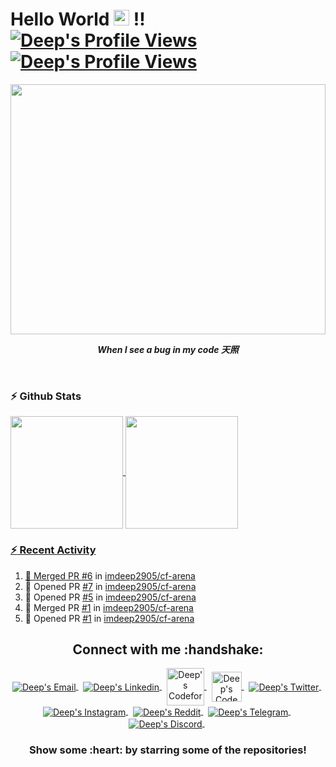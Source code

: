 <!--Header-->
<h1> Hello World <img src="https://i.gifer.com/origin/0c/0c71e4577721c09ecca15af4f273e4d0_w200.gif" width="25px" height="25px" > !!
<a href="#">
  <img alt="Deep's Profile Views" src="https://komarev.com/ghpvc/?username=imdeep2905&color=blue" />
</a>
<a href="https://github.com/imdeep2905?tab=followers">
  <img alt="Deep's Profile Views" src="https://img.shields.io/github/followers/imdeep2905.svg?style=flat&label=Follow" />
</a>
</h1>

<!--Mid GIF-->
</hr>
<p align="center">
<img align="center" src="https://media.giphy.com/media/CchzkJJ6UrQmQ/giphy.gif" width="100%" height="400px"/>
</p>
<p align="center"><i><b>When I see a bug in my code 天照 </b></i></p>
</hr>
</br>

### :zap: Github Stats

<p align="left">
<a href="https://github.com/imdeep2905">
  <img align="center" height="180px" src="https://github-readme-stats.anuraghazra1.vercel.app/api?username=imdeep2905&layout=compact&show_icons=true&theme=tokyonight&line_height=27&title_color=FFFFFF"
</a>
<a href="https://github.com/imdeep2905">
  <img align="center" height="180px" src="https://github-readme-stats.vercel.app/api/top-langs/?username=imdeep2905&layout=compact&&show_icons=true&theme=tokyonight&line_height=27&title_color=FFFFFF"
</a>
</p>

### :zap: Recent Activity
<!--START_SECTION:activity-->
1. 🎉 Merged PR [#6](https://github.com/imdeep2905/cf-arena/pull/6) in [imdeep2905/cf-arena](https://github.com/imdeep2905/cf-arena)
2. 💪 Opened PR [#7](https://github.com/imdeep2905/cf-arena/pull/7) in [imdeep2905/cf-arena](https://github.com/imdeep2905/cf-arena)
3. 💪 Opened PR [#5](https://github.com/imdeep2905/cf-arena/pull/5) in [imdeep2905/cf-arena](https://github.com/imdeep2905/cf-arena)
4. 🎉 Merged PR [#1](https://github.com/imdeep2905/cf-arena/pull/1) in [imdeep2905/cf-arena](https://github.com/imdeep2905/cf-arena)
5. 💪 Opened PR [#1](https://github.com/imdeep2905/cf-arena/pull/1) in [imdeep2905/cf-arena](https://github.com/imdeep2905/cf-arena)
<!--END_SECTION:activity-->

<!--Social-->
<p align="center">
  <h2 align="center"> Connect with me :handshake:</h2>
</p>
<p align="center">
<a href="mailto:deepraval2905@gmail.com" target="_blank">
  <img align="center" alt="Deep's Email" src="https://img.icons8.com/fluent/48/000000/gmail--v2.png"/>
</a>
&nbsp;
<a href="https://www.linkedin.com/in/deep-raval/" target="_blank">
  <img align="center" alt="Deep's Linkedin" src="https://img.icons8.com/fluent/48/000000/linkedin.png"/>
</a>
&nbsp;
<a href="https://codeforces.com/profile/ZetaFunction" target="_blank">
  <img align="center" alt="Deep's Codeforces" width="60px" src="https://lh3.googleusercontent.com/-9azrA7GgyNpNVfHRI5xLhRyy4OuqevecUAjUFFfpJccTGHkdd4oXYfw11Z5-jxlDRM=s200" />
</a>
&nbsp;
<a href="https://www.codechef.com/users/deep2905" target="_blank">
  <img align="center" alt="Deep's CodeChef" width="48px" src="https://s3.amazonaws.com/codechef_shared/sites/default/files/uploads/pictures/811b20a47eac52b10c90ab82e0628e21.png"/>
</a>
&nbsp;
<a href="https://twitter.com/deep_raval_2905" target="_blank">
  <img align="center" alt="Deep's Twitter" src="https://img.icons8.com/fluent/48/000000/twitter.png"/>
</a>
&nbsp;
<a href="https://www.instagram.com/deep_raval_2905/" target="_blank">
  <img align="center" alt="Deep's Instagram" src="https://img.icons8.com/fluent/48/000000/instagram-new.png" />
</a>
&nbsp;
<a href="https://www.reddit.com/user/deepraval2905/" target="_blank">
  <img align="center" alt="Deep's Reddit" src="https://img.icons8.com/fluent/48/000000/reddit.png" />
</a>
&nbsp;
<a href="https://t.me/imdeep2905" target="_blank">
  <img align="center" alt="Deep's Telegram" src="https://img.icons8.com/color/48/000000/telegram-app.png" />
</a>
&nbsp;
<a href="https://discord.gg/qFYW3Ks" target="_blank">
  <img align="center" alt="Deep's Discord" src="https://img.icons8.com/fluent/48/000000/discord-logo.png" />
</a>
&nbsp;
</p>

<h3 align="center">Show some :heart: by starring some of the repositories!</h3>

<!--OLD-->
<!--<h3 align="center">Show some <img src="https://media.giphy.com/media/l0K4kWJir91VEoa1W/giphy.gif" width="75px" > by starring some of the repositories!</h3>-->
<!--<img src="https://github-readme-quotes.herokuapp.com/quote?theme=tokyonight" /> -->
